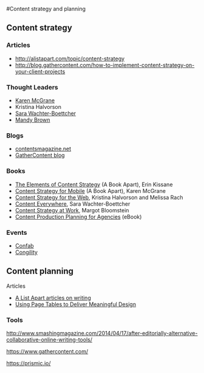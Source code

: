 #Content strategy and planning

## Content strategy

### Articles

* http://alistapart.com/topic/content-strategy
* http://blog.gathercontent.com/how-to-implement-content-strategy-on-your-client-projects

### Thought Leaders

* [Karen McGrane](http://karenmcgrane.com/)
* Kristina Halvorson
* [Sara Wachter-Boettcher](http://www.sarawb.com/)
* [Mandy Brown](http://aworkinglibrary.com/)

### Blogs

* [contentsmagazine.net](http://contentsmagazine.net/)
* [GatherContent blog](http://blog.gathercontent.com)

### Books

* [The Elements of Content Strategy](http://www.abookapart.com/products/the-elements-of-content-strategy/) (A Book Apart), Erin Kissane 
* [Content Strategy for Mobile](http://www.abookapart.com/products/content-strategy-for-mobile/) (A Book Apart), Karen McGrane
* [Content Strategy for the Web](http://contentstrategy.com/book.html), Kristina Halvorson and Melissa Rach
* [Content Everywhere](http://rosenfeldmedia.com/books/content-everywhere/), Sara Wachter-Boettcher
* [Content Strategy at Work](http://appropriateinc.com/book/), Margot Bloomstein
* [Content Production Planning for Agencies](https://www.gathercontent.com/content-production-planning-for-agencies/) (eBook)

### Events

* [Confab](http://confabevents.com/)
* [Congility](http://www.congility.com/)


## Content planning

Articles

* [A List Apart articles on writing](http://alistapart.com/topic/writing)
* [Using Page Tables to Deliver Meaningful Design](http://www.chapterthree.com/blog/nica-lorber/using-page-tables-deliver-meaningful-design)

### Tools

http://www.smashingmagazine.com/2014/04/17/after-editorially-alternative-collaborative-online-writing-tools/

https://www.gathercontent.com/

https://prismic.io/
